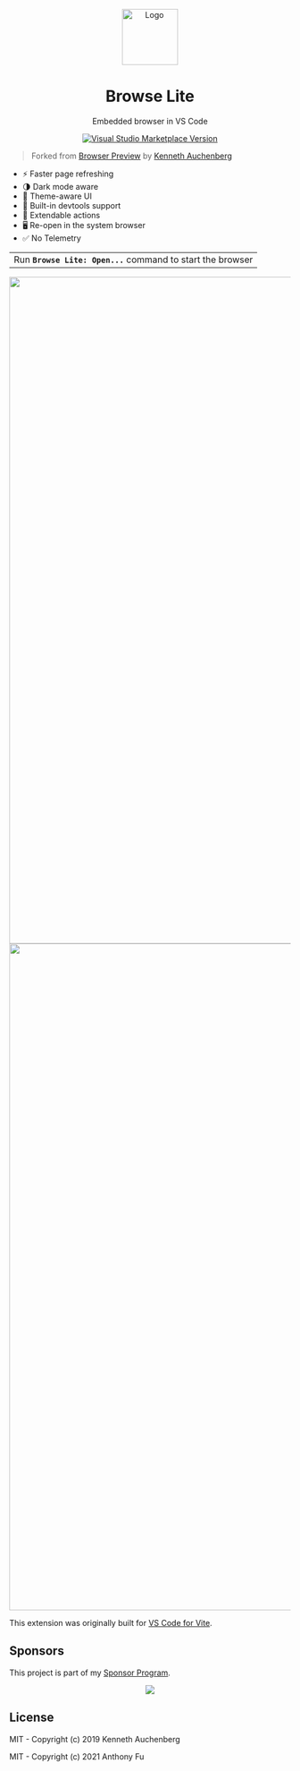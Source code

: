<p align="center">
<img src="https://antfu.gallerycdn.vsassets.io/extensions/antfu/browse-lite/0.0.11/1614585407925/Microsoft.VisualStudio.Services.Icons.Default" alt="Logo" height="100"/>
</p>

<h1 align="center">
Browse Lite
</h1>
<p align="center">
Embedded browser in VS Code
</p>
<p align="center">
<a href="https://marketplace.visualstudio.com/items?itemName=antfu.browse-lite" target="__blank"><img src="https://img.shields.io/visual-studio-marketplace/v/antfu.browse-lite.svg?color=228cb3&amp;label=" alt="Visual Studio Marketplace Version" /></a>
</h1>

> Forked from [Browser Preview](https://github.com/auchenberg/vscode-browser-preview) by [Kenneth Auchenberg](https://github.com/auchenberg)

- ⚡️ Faster page refreshing
- 🌗 Dark mode aware
- 🎨 Theme-aware UI
- 🐞 Built-in devtools support
- 🔌 Extendable actions
- 🖥 Re-open in the system browser
- ✅ No Telemetry

<p align="center">
<table><tr><td>Run <b><code>Browse Lite: Open...</code></b> command to start the browser</tr></td></table>
</p>

<p align="center">
<img width="1192" alt="Preview 1" src="https://user-images.githubusercontent.com/11247099/109469316-d6192a80-7aa8-11eb-8a3b-d2d52bef34e4.png">
<img width="1192" alt="Preview 2" src="https://user-images.githubusercontent.com/11247099/109469308-d1547680-7aa8-11eb-9957-23a4d8ac35e6.png">
</p>

This extension was originally built for [VS Code for Vite](https://github.com/antfu/vscode-vite).

## Sponsors

This project is part of my [Sponsor Program](https://github.com/sponsors/antfu).

<p align="center">
  <a href="https://cdn.jsdelivr.net/gh/antfu/static/sponsors.svg">
    <img src='https://cdn.jsdelivr.net/gh/antfu/static/sponsors.png'/>
  </a>
</p>

## License

MIT - Copyright (c) 2019 Kenneth Auchenberg

MIT - Copyright (c) 2021 Anthony Fu
